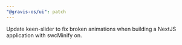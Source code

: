 ```yaml
---
"@gravis-os/ui": patch
---
```


Update keen-slider to fix broken animations when building a NextJS application with swcMinify on.
